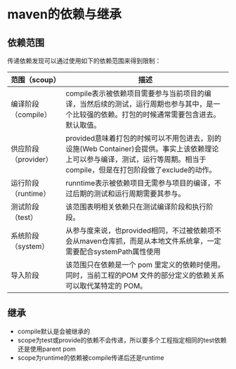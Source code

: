 # maven的依赖与继承

## 依赖范围

传递依赖发现可以通过使用如下的依赖范围来得到限制：

| 范围（scoup）        | 描述                                                         |
| -------------------- | ------------------------------------------------------------ |
| 编译阶段（compile）  | compile表示被依赖项目需要参与当前项目的编译，当然后续的测试，运行周期也参与其中，是一个比较强的依赖。打包的时候通常需要包含进去。默认取值。 |
| 供应阶段（provider） | provided意味着打包的时候可以不用包进去，别的设施(Web Container)会提供。事实上该依赖理论上可以参与编译，测试，运行等周期。相当于compile，但是在打包阶段做了exclude的动作。 |
| 运行阶段（runtime）  | runntime表示被依赖项目无需参与项目的编译，不过后期的测试和运行周期需要其参与。 |
| 测试阶段（test）     | 该范围表明相关依赖只在测试编译阶段和执行阶段。               |
| 系统阶段（system）   | 从参与度来说，也provided相同，不过被依赖项不会从maven仓库抓，而是从本地文件系统拿，一定需要配合systemPath属性使用 |
| 导入阶段             | 该范围只在依赖是一个 pom 里定义的依赖时使用。同时，当前工程的POM 文件的部分定义的依赖关系可以取代某特定的 POM。 |

## 继承

- compile默认是会被继承的
- scope为test或provide的依赖不会传递，所以要多个工程指定相同的test依赖还是使用parent pom
- scope为runtime的依赖被compile传递后还是runtime